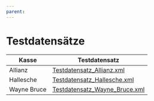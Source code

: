 ```yaml
---
parent:
---
```


# Testdatensätze

| Kasse | Testdatensatz | 
| ---- | --------- |
| Allianz | [Testdatensatz_Allianz.xml](https://github.com/gematik/spec-VSDM-Ersatzbescheinigung/blob/master/Resources/downloads/Testdatensatz_Allianz.xml) |
| Hallesche | [Testdatensatz_Hallesche.xml](https://github.com/gematik/spec-VSDM-Ersatzbescheinigung/blob/master/Resources/downloads/Testdatensatz_Hallesche.xml) |
| Wayne Bruce | [Testdatensatz_Wayne_Bruce.xml](https://github.com/gematik/spec-VSDM-Ersatzbescheinigung/blob/master/Resources/downloads/Testdatensatz_Wayne_Bruce.xml) |

